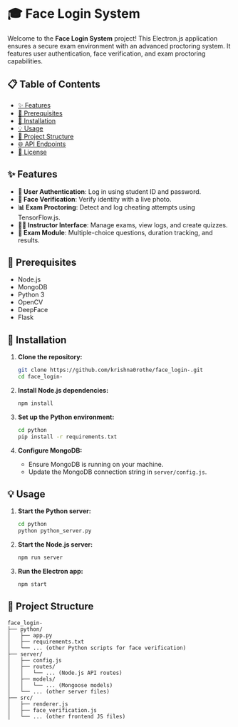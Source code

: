 # 🎓 Face Login System

Welcome to the **Face Login System** project! This Electron.js application ensures a secure exam environment with an advanced proctoring system. It features user authentication, face verification, and exam proctoring capabilities.

## 📋 Table of Contents

- [✨ Features](#-features)
- [🔧 Prerequisites](#-prerequisites)
- [🚀 Installation](#-installation)
- [💡 Usage](#-usage)
- [📂 Project Structure](#-project-structure)
- [🌐 API Endpoints](#-api-endpoints)
- [📜 License](#-license)

## ✨ Features

- **🔐 User Authentication**: Log in using student ID and password.
- **📸 Face Verification**: Verify identity with a live photo.
- **📊 Exam Proctoring**: Detect and log cheating attempts using TensorFlow.js.
- **👩‍🏫 Instructor Interface**: Manage exams, view logs, and create quizzes.
- **📝 Exam Module**: Multiple-choice questions, duration tracking, and results.

## 🔧 Prerequisites

- Node.js
- MongoDB
- Python 3
- OpenCV
- DeepFace
- Flask

## 🚀 Installation

1. **Clone the repository:**
    ```bash
    git clone https://github.com/krishna0rothe/face_login-.git
    cd face_login-
    ```

2. **Install Node.js dependencies:**
    ```bash
    npm install
    ```

3. **Set up the Python environment:**
    ```bash
    cd python
    pip install -r requirements.txt
    ```

4. **Configure MongoDB:**
    - Ensure MongoDB is running on your machine.
    - Update the MongoDB connection string in `server/config.js`.

## 💡 Usage

1. **Start the Python server:**
    ```bash
    cd python
    python python_server.py
    ```

2. **Start the Node.js server:**
    ```bash
    npm run server
    ```

3. **Run the Electron app:**
    ```bash
    npm start
    ```

## 📂 Project Structure

```plaintext
face_login-
├── python/
│   ├── app.py
│   ├── requirements.txt
│   └── ... (other Python scripts for face verification)
├── server/
│   ├── config.js
│   ├── routes/
│   │   └── ... (Node.js API routes)
│   ├── models/
│   │   └── ... (Mongoose models)
│   └── ... (other server files)
├── src/
│   ├── renderer.js
│   ├── face_verification.js
│   └── ... (other frontend JS files)
